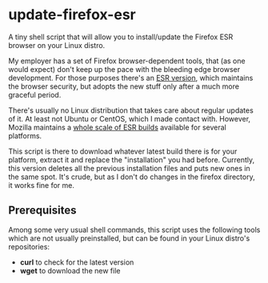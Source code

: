 # update-firefox-esr
A tiny shell script that will allow you to install/update the Firefox ESR browser on your Linux distro.

My employer has a set of Firefox browser-dependent tools, that (as one would expect) don't keep up the pace with the bleeding edge browser development. For those purposes there's an [ESR version](https://www.mozilla.org/en-US/firefox/organizations/), which maintains the browser security, but adopts the new stuff only after a much more graceful period.

There's usually no Linux distribution that takes care about regular updates of it. At least not Ubuntu or CentOS, which I made contact with. However, Mozilla maintains a [whole scale of ESR builds](https://www.mozilla.org/en-US/firefox/organizations/all/) available for several platforms.

This script is there to download whatever latest build there is for your platform, extract it and replace the "installation" you had before. Currently, this version deletes all the previous installation files and puts new ones in the same spot. It's crude, but as I don't do changes in the firefox directory, it works fine for me.

## Prerequisites
Among some very usual shell commands, this script uses the following tools which are not usually preinstalled, but can be found in your Linux distro's repositories:
- **curl** to check for the latest version
- **wget** to download the new file
